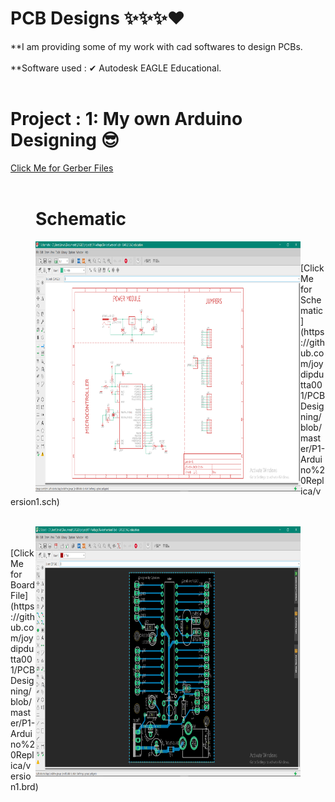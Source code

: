# PCB Designs ✨✨✨❤
**I am providing some of my work with cad softwares to design PCBs.
<br></br>
**Software used : ✔ Autodesk EAGLE Educational.
<br></br>

# Project : 1: My own Arduino Designing 😎
[Click Me for Gerber Files](https://github.com/joydipdutta001/PCBDesigning/tree/master/P1-Arduino%20Replica/version1_2020-08-09)
<br></br>
<figure>
    <h1>Schematic</h1>
    <img align='left' src="https://github.com/joydipdutta001/PCBDesigning/blob/master/ScreanShots/Screenshot%20(117).png" width='1000' height='400'>
</figure>
<br></br>
[Click Me for Schematic](https://github.com/joydipdutta001/PCBDesigning/blob/master/P1-Arduino%20Replica/version1.sch)
<br></br>
<figure>
    <img align='right' src="https://github.com/joydipdutta001/PCBDesigning/blob/master/ScreanShots/Screenshot%20(116).png" width='1000' height='400'>
</figure>
<br></br>
[Click Me for Board File](https://github.com/joydipdutta001/PCBDesigning/blob/master/P1-Arduino%20Replica/version1.brd)
<br></br>


